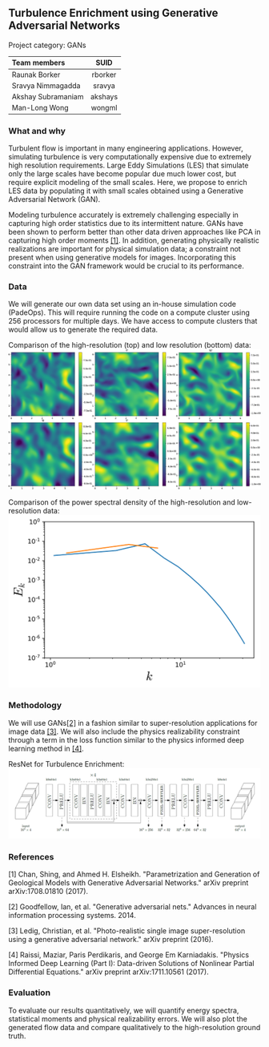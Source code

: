 ## Turbulence Enrichment using Generative Adversarial Networks
Project category: GANs

| **Team members**     | **SUID**   |
|:---------------------|:----------:|
| Raunak Borker        | rborker    |
| Sravya Nimmagadda    | sravya     |
| Akshay Subramaniam   | akshays    |
| Man-Long Wong        | wongml     |

### What and why
Turbulent flow is important in many engineering applications. However, simulating turbulence is very computationally expensive due to extremely high resolution requirements. Large Eddy Simulations (LES) that simulate only the large scales have become popular due much lower cost, but require explicit modeling of the small scales. Here, we propose to enrich LES data by populating it with small scales obtained using a Generative Adversarial Network (GAN).

Modeling turbulence accurately is extremely challenging especially in capturing high order statistics due to its intermittent nature. GANs have been shown to perform better than other data driven approaches like PCA in capturing high order moments [[1]](https://arxiv.org/pdf/1708.01810.pdf). In addition, generating physically realistic realizations are important for physical simulation data; a constraint not present when using generative models for images. Incorporating this constraint into the GAN framework would be crucial to its performance.

### Data
We will generate our own data set using an in-house simulation code (PadeOps). This will require running the code on a compute cluster using 256 processors for multiple days. We have access to compute clusters that would allow us to generate the required data.

Comparison of the high-resolution (top) and low resolution (bottom) data:
![Data](figures/HIT_064_compare.png "Data")

Comparison of the power spectral density of the high-resolution and low-resolution data:
![Spectra](figures/HIT_064_spectra.svg "Spectra")

### Methodology
We will use GANs[[2]](https://arxiv.org/pdf/1406.2661.pdf) in a fashion similar to super-resolution applications for image data [[3]](https://arxiv.org/pdf/1609.04802.pdf). We will also include the physics realizability constraint through a term in the loss function similar to the physics informed deep learning method in [[4]](https://arxiv.org/pdf/1711.10561.pdf).

ResNet for Turbulence Enrichment:
![ResNet](figures/NN.png "ResNet")

### References
[1] Chan, Shing, and Ahmed H. Elsheikh. "Parametrization and Generation of Geological Models with Generative Adversarial Networks." arXiv preprint arXiv:1708.01810 (2017).

[2] Goodfellow, Ian, et al. "Generative adversarial nets." Advances in neural information processing systems. 2014.

[3] Ledig, Christian, et al. "Photo-realistic single image super-resolution using a generative adversarial network." arXiv preprint (2016).

[4] Raissi, Maziar, Paris Perdikaris, and George Em Karniadakis. "Physics Informed Deep Learning (Part I): Data-driven Solutions of Nonlinear Partial Differential Equations." arXiv preprint arXiv:1711.10561 (2017).

### Evaluation
To evaluate our results quantitatively, we will quantify energy spectra, statistical moments and physical realizability errors. We will also plot the generated flow data and compare qualitatively to the high-resolution ground truth.
